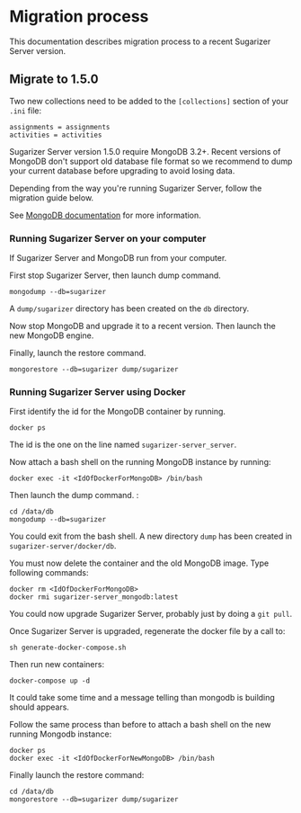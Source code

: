 # Migration process

This documentation describes migration process to a recent Sugarizer Server version.

## Migrate to 1.5.0
Two new collections need to be added to the `[collections]` section of your `.ini` file:

```
assignments = assignments
activities = activities
```

Sugarizer Server version 1.5.0 require MongoDB 3.2+.
Recent versions of MongoDB don't support old database file format so we recommend to dump your current database before upgrading to avoid losing data.

Depending from the way you're running Sugarizer Server, follow the migration guide below.

See [MongoDB documentation](https://www.mongodb.com/docs/database-tools/) for more information.

### Running Sugarizer Server on your computer

If Sugarizer Server and MongoDB run from your computer.

First stop Sugarizer Server, then launch dump command.

```
mongodump --db=sugarizer 
```

A `dump/sugarizer` directory has been created on the `db` directory.

Now stop MongoDB and upgrade it to a recent version. Then launch the new MongoDB engine.

Finally, launch the restore command.

```
mongorestore --db=sugarizer dump/sugarizer
```


### Running Sugarizer Server using Docker

First identify the id for the MongoDB container by running.

```
docker ps
```

The id is the one on the line named `sugarizer-server_server`.

Now attach a bash shell on the running MongoDB instance by running:

```
docker exec -it <IdOfDockerForMongoDB> /bin/bash
```

Then launch the dump command.
:

```
cd /data/db 
mongodump --db=sugarizer 
```

You could exit from the bash shell.
A new directory `dump` has been created in `sugarizer-server/docker/db`.

You must now delete the container and the old MongoDB image. Type following commands:

```
docker rm <IdOfDockerForMongoDB>
docker rmi sugarizer-server_mongodb:latest
```

You could now upgrade Sugarizer Server, probably just by doing a `git pull`.

Once Sugarizer Server is upgraded, regenerate the docker file by a call to:

```
sh generate-docker-compose.sh
```

Then run new containers:

```
docker-compose up -d
```

It could take some time and a message telling than mongodb is building should appears.

Follow the same process than before to attach a bash shell on the new running Mongodb instance:

```
docker ps
docker exec -it <IdOfDockerForNewMongoDB> /bin/bash
```

Finally launch the restore command:

```
cd /data/db 
mongorestore --db=sugarizer dump/sugarizer 
```

